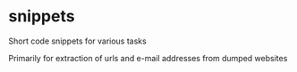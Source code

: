 # snippets
Short code snippets for various tasks

Primarily for extraction of urls and e-mail addresses from dumped websites
